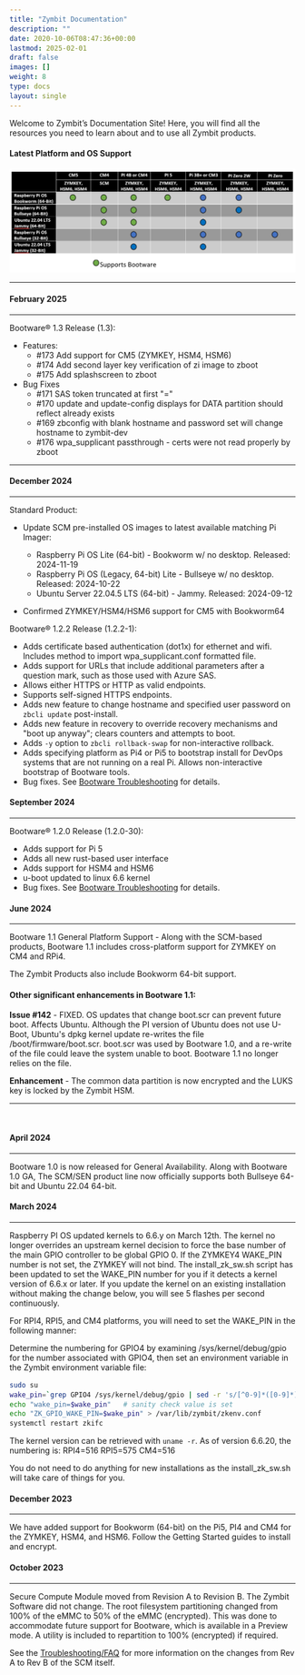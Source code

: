 ```yaml
---
title: "Zymbit Documentation"
description: ""
date: 2020-10-06T08:47:36+00:00
lastmod: 2025-02-01
draft: false
images: []
weight: 8
type: docs
layout: single
---
```


Welcome to Zymbit’s Documentation Site! Here, you will find all the resources you need to learn about and to use all Zymbit products.


#### Latest Platform and OS Support

![supported OSs](supported-os-dots.png)
<br>

-----
#### February 2025
-----
Bootware® 1.3 Release (1.3):
- Features:
  - #173 Add support for CM5 (ZYMKEY, HSM4, HSM6)
  - #174 Add second layer key verification of zi image to zboot
  - #175 Add splashscreen to zboot
- Bug Fixes
  - #171 SAS token truncated at first "="
  - #170 update and update-config displays for DATA partition should reflect already exists
  - #169 zbconfig with blank hostname and password set will change hostname to zymbit-dev
  - #176 wpa_supplicant passthrough - certs were not read properly by zboot

-----
#### December 2024
-----
Standard Product:
- Update SCM pre-installed OS images to latest available matching Pi Imager:
  - Raspberry Pi OS Lite (64-bit) - Bookworm w/ no desktop. Released: 2024-11-19
  - Raspberry Pi OS (Legacy, 64-bit) Lite - Bullseye w/ no desktop. Released: 2024-10-22
  - Ubuntu Server 22.04.5 LTS (64-bit) - Jammy. Released: 2024-09-12

- Confirmed ZYMKEY/HSM4/HSM6 support for CM5 with Bookworm64

Bootware® 1.2.2 Release (1.2.2-1):
- Adds certificate based authentication (dot1x) for ethernet and wifi. Includes method to import wpa_supplicant.conf formatted file.
- Adds support for URLs that include additional parameters after a question mark, such as those used with Azure SAS.
- Allows either HTTPS or HTTP as valid endpoints.
- Supports self-signed HTTPS endpoints.
- Adds new feature to change hostname and specified user password on `zbcli update` post-install.
- Adds new feature in recovery to override recovery mechanisms and "boot up anyway"; clears counters and attempts to boot.
- Adds `-y` option to `zbcli rollback-swap` for non-interactive rollback.
- Adds specifying platform as Pi4 or Pi5 to bootstrap install for DevOps systems that are not running on a real Pi. Allows non-interactive bootstrap of Bootware tools.
- Bug fixes. See [Bootware Troubleshooting](./bootware/troubleshooting) for details.

#### September 2024
-----

Bootware® 1.2.0 Release (1.2.0-30):
- Adds support for Pi 5
- Adds all new rust-based user interface
- Adds support for HSM4 and HSM6
- u-boot updated to linux 6.6 kernel
- Bug fixes. See [Bootware Troubleshooting](./bootware/troubleshooting) for details.

#### June 2024
-----

Bootware 1.1 General Platform Support - Along with the SCM-based products, Bootware 1.1 includes cross-platform support for ZYMKEY on CM4 and RPi4.

The Zymbit Products also include Bookworm 64-bit support.

#### Other significant enhancements in Bootware 1.1:

**Issue #142** - FIXED. OS updates that change boot.scr can prevent future boot. Affects Ubuntu. Although the PI version of Ubuntu does not use U-Boot, Ubuntu's dpkg kernel update re-writes the file /boot/firmware/boot.scr. boot.scr was used by Bootware 1.0, and a re-write of the file could leave the system unable to boot. Bootware 1.1 no longer relies on the file.

**Enhancement** - The common data partition is now encrypted and the LUKS key is locked by the Zymbit HSM.

---

<br>

#### April 2024
-----
Bootware 1.0 is now released for General Availability. Along with Bootware 1.0 GA, The SCM/SEN product line now officially supports both Bullseye 64-bit and Ubuntu 22.04 64-bit.


#### March 2024
-----
Raspberry PI OS updated kernels to 6.6.y on March 12th. The kernel no longer overrides an upstream kernel decision to force the base number of the main GPIO controller to be global GPIO 0. If the ZYMKEY4 WAKE_PIN number is not set, the ZYMKEY will not bind. The install_zk_sw.sh script has been updated to set the WAKE_PIN number for you if it detects a kernel version of 6.6.x or later. If you update the kernel on an existing installation without making the change below, you will see 5 flashes per second continuously.

For RPI4, RPI5, and CM4 platforms, you will need to set the WAKE_PIN in the following manner:

Determine the numbering for GPIO4 by examining /sys/kernel/debug/gpio for the number associated with GPIO4, then set an environment variable in the Zymbit environment variable file:

```bash
sudo su
wake_pin=`grep GPIO4 /sys/kernel/debug/gpio | sed -r 's/[^0-9]*([0-9]*).*/\1/'`
echo "wake_pin=$wake_pin"   # sanity check value is set
echo "ZK_GPIO_WAKE_PIN=$wake_pin" > /var/lib/zymbit/zkenv.conf
systemctl restart zkifc
```

The kernel version can be retrieved with `uname -r`. As of version 6.6.20, the numbering is: RPI4=516 RPI5=575 CM4=516

You do not need to do anything for new installations as the install_zk_sw.sh will take care of things for you.


#### December 2023
-----
We have added support for Bookworm (64-bit) on the Pi5, PI4 and CM4 for the ZYMKEY, HSM4, and HSM6. Follow the Getting Started guides to install and encrypt.

#### October 2023
-----
Secure Compute Module moved from Revision A to Revision B. The Zymbit Software did not change. The root filesystem partitioning changed from 100% of the eMMC to 50% of the eMMC (encrypted). This was done to accommodate future support for Bootware, which is available in a Preview mode. A utility is included to repartition to 100% (encrypted) if required.

See the [Troubleshooting/FAQ](troubleshooting/scm) for more information on the changes from Rev A to Rev B of the SCM itself.
<br>
<br>

